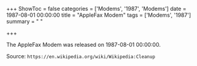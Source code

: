 +++
ShowToc = false
categories = ['Modems', '1987', 'Modems']
date = 1987-08-01 00:00:00
title = "AppleFax Modem"
tags = ['Modems', '1987']
summary = " "

+++

The AppleFax Modem was released on 1987-08-01 00:00:00.

Source: `https://en.wikipedia.org/wiki/Wikipedia:Cleanup`
